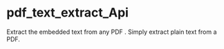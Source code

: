 # pdf_text_extract_Api
Extract the embedded text from any PDF  . Simply extract plain text from a PDF.
